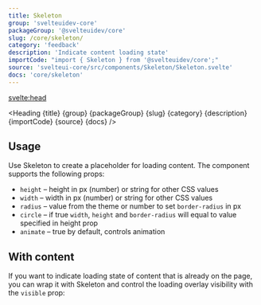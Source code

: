 ```yaml
---
title: Skeleton
group: 'svelteuidev-core'
packageGroup: '@svelteuidev/core'
slug: /core/skeleton/
category: 'feedback'
description: 'Indicate content loading state'
importCode: "import { Skeleton } from '@svelteuidev/core';"
source: 'svelteui-core/src/components/Skeleton/Skeleton.svelte'
docs: 'core/skeleton'
---
```


<script>
  import { Demo, SkeletonDemos } from '@svelteuidev/demos';
	import { Heading } from "$lib/components";
</script>

<svelte:head>
  <title>{title} - SvelteUI</title>
</svelte:head>

<Heading {title} {group} {packageGroup} {slug} {category} {description} {importCode} {source} {docs} />

## Usage

Use Skeleton to create a placeholder for loading content. The component supports the following props:

- `height` – height in px (number) or string for other CSS values
- `width` – width in px (number) or string for other CSS values
- `radius` – value from the theme or number to set `border-radius` in px
- `circle` – if true `width`, `height` and `border-radius` will equal to value specified in height prop
- `animate` – true by default, controls animation

<Demo demo={SkeletonDemos.configurator} />

## With content

If you want to indicate loading state of content that is already on the page, you can wrap it with Skeleton and control the loading overlay visibility with the `visible` prop:

<Demo demo={SkeletonDemos.content} />
